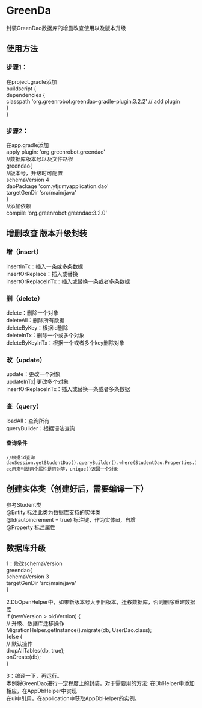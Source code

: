 # GreenDa
封装GreenDao数据库的增删改查使用以及版本升级
## 使用方法
### 步骤1：
在project.gradle添加 </br>
    buildscript { </br>
        dependencies { </br>
            classpath 'org.greenrobot:greendao-gradle-plugin:3.2.2' // add plugin  </br>
        }  </br>
    }   </br>

### 步骤2：
在app.gradle添加  </br>
    apply plugin: 'org.greenrobot.greendao'  </br>
    //数据库版本号以及文件路径  </br>
    greendao{  </br>
         //版本号，升级时可配置  </br>
                schemaVersion 4  </br>
                daoPackage 'com.ytjr.myapplication.dao'  </br>
                targetGenDir 'src/main/java'  </br>
    }  </br>
     //添加依赖  </br>
     compile 'org.greenrobot:greendao:3.2.0'  </br>

## 增删改查 版本升级封装

### 增（insert）

 insertInTx：插入一条或多条数据</br>
 insertOrReplace：插入或替换</br>
 insertOrReplaceInTx：插入或替换一条或者多条数据</br>

### 删（delete）

 delete：删除一个对象</br>
 deleteAll：删除所有数据</br>
 deleteByKey：根据id删除</br>
 deleteInTx：删除一个或多个对象</br>
 deleteByKeyInTx：根据一个或者多个key删除对象</br>
 
 ### 改（update）

  update：更改一个对象</br>
  updateInTx| 更改多个对象</br>
  insertOrReplaceInTx：插入或替换一条或者多条数据</br>
 
 ### 查（query）
 
   loadAll：查询所有</br>
   queryBuilder：根据语法查询</br>
 
 #### 查询条件
 
    //根据id查询
    daoSession.getStudentDao().queryBuilder().where(StudentDao.Properties.Id.eq(id)).build().unique();
    eq用来判断两个属性是否对等，unique()返回一个对象
 
 ## 创建实体类（创建好后，需要编译一下）
 参考Student类</br>
 @Entity 标注此类为数据库支持的实体类</br>
 @Id(autoincrement = true) 标注键，作为实体id，自增</br>
 @Property 标注属性</br>
 
 ## 数据库升级
 1：修改schemaVersion </br>
    greendao{ </br>
     schemaVersion 3 </br>
     targetGenDir 'src/main/java' </br>
    }

 2:DbOpenHelper中，如果新版本号大于旧版本，迁移数据库，否则删除重建数据库 </br>
     if (newVersion > oldVersion) { </br>
             // 升级、数据库迁移操作 </br>
             MigrationHelper.getInstance().migrate(db, UserDao.class); </br>
         }else { </br>
             // 默认操作 </br>
             dropAllTables(db, true); </br>
             onCreate(db); </br>
         }
         
 3：编译一下，再运行。 </br>
 本例将GreenDao进行一定程度上的封装，对于需要用的方法:
   在DbHelper中添加相应，在AppDbHelper中实现  </br>
    在ui中引用，在application中获取AppDbHelper的实例。
